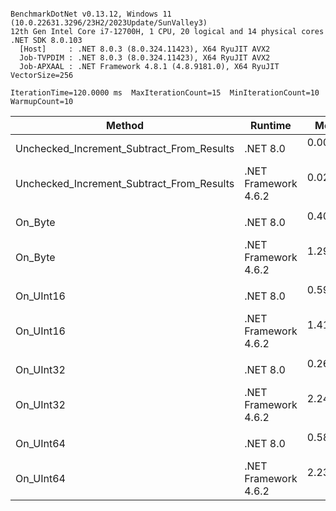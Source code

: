 ```

BenchmarkDotNet v0.13.12, Windows 11 (10.0.22631.3296/23H2/2023Update/SunValley3)
12th Gen Intel Core i7-12700H, 1 CPU, 20 logical and 14 physical cores
.NET SDK 8.0.103
  [Host]     : .NET 8.0.3 (8.0.324.11423), X64 RyuJIT AVX2
  Job-TVPDIM : .NET 8.0.3 (8.0.324.11423), X64 RyuJIT AVX2
  Job-APXAAL : .NET Framework 4.8.1 (4.8.9181.0), X64 RyuJIT VectorSize=256

IterationTime=120.0000 ms  MaxIterationCount=15  MinIterationCount=10
WarmupCount=10

```
| Method                                    | Runtime              | Mean      | Error     | StdDev    | Ratio | RatioSD |
|------------------------------------------ |--------------------- |----------:|----------:|----------:|------:|--------:|
| Unchecked_Increment_Subtract_From_Results | .NET 8.0             | 0.0000 ns | 0.0000 ns | 0.0000 ns |     ? |       ? |
| Unchecked_Increment_Subtract_From_Results | .NET Framework 4.6.2 | 0.0279 ns | 0.0109 ns | 0.0072 ns |     ? |       ? |
|                                           |                      |           |           |           |       |         |
| On_Byte                                   | .NET 8.0             | 0.4025 ns | 0.0639 ns | 0.0597 ns |  1.00 |    0.00 |
| On_Byte                                   | .NET Framework 4.6.2 | 1.2963 ns | 0.0446 ns | 0.0322 ns |  3.19 |    0.45 |
|                                           |                      |           |           |           |       |         |
| On_UInt16                                 | .NET 8.0             | 0.5903 ns | 0.0297 ns | 0.0177 ns |  1.00 |    0.00 |
| On_UInt16                                 | .NET Framework 4.6.2 | 1.4123 ns | 0.0615 ns | 0.0575 ns |  2.42 |    0.11 |
|                                           |                      |           |           |           |       |         |
| On_UInt32                                 | .NET 8.0             | 0.2676 ns | 0.0604 ns | 0.0565 ns |  1.00 |    0.00 |
| On_UInt32                                 | .NET Framework 4.6.2 | 2.2402 ns | 0.0355 ns | 0.0186 ns |  8.15 |    1.78 |
|                                           |                      |           |           |           |       |         |
| On_UInt64                                 | .NET 8.0             | 0.5890 ns | 0.0785 ns | 0.0734 ns |  1.00 |    0.00 |
| On_UInt64                                 | .NET Framework 4.6.2 | 2.2356 ns | 0.0861 ns | 0.0805 ns |  3.84 |    0.38 |
